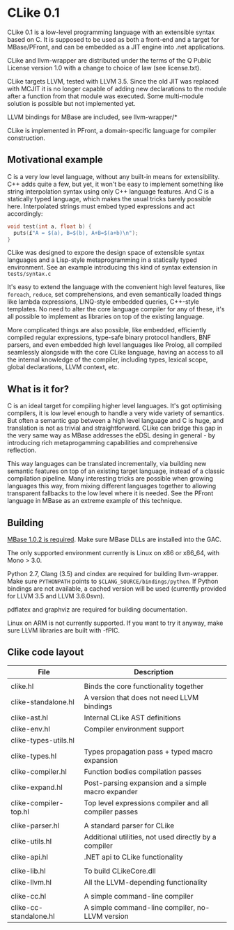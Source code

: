 # CLike 0.1

 CLike 0.1 is a low-level programming language with an extensible syntax based on C. It is supposed to be used as both a front-end and a target for MBase/PFront, and can be embedded as a JIT engine into .net applications.

 CLike and llvm-wrapper are distributed under the terms of the Q Public License version 1.0 with a change to choice of law (see license.txt).

 CLike targets LLVM, tested with LLVM 3.5. Since the old JIT was replaced with MCJIT it is no longer capable of adding new declarations to the module after a function from that module was executed. Some multi-module solution is possible but not implemented yet.

 LLVM bindings for MBase are included, see llvm-wrapper/*

 CLike is implemented in PFront, a domain-specific language for compiler construction.

## Motivational example

 C is a very low level language, without any built-in means for extensibility. C++ adds quite a few, but yet, it won't be easy to implement something like string interpolation syntax using only C++ language features. And C is a statically typed language, which makes the usual tricks barely possible here. Interpolated strings must embed typed expressions and act accordingly:

```C
void test(int a, float b) {
  puts(£"A = $(a), B=$(b), A+B=$(a+b)\n");
}
```

 CLike was designed to expore the design space of extensible syntax languages and a Lisp-style metaprogramming in a statically typed environment. See an example introducing this kind of syntax extension in `tests/syntax.c`

 It's easy to extend the language with the convenient high level features, like `foreach`, `reduce`, set comprehensions, and even semantically loaded things like lambda expressions, LINQ-style embedded queries, C++-style templates. No need to alter the core language compiler for any of these, it's all possible to implement as libraries on top of the existing language.

 More complicated things are also possible, like embedded, efficiently compiled regular expressions, type-safe binary protocol handlers, BNF parsers, and even embedded high level languages like Prolog, all compiled seamlessly alongside with the core CLike language, having an access to all the internal knowledge of the compiler, including types, lexical scope, global declarations, LLVM context, etc.

## What is it for?

 C is an ideal target for compiling higher level languages. It's got optimising compilers, it is low level enough to handle a very wide variety of semantics. But often a semantic gap between a high level language and C is huge, and translation is not as trivial and straightforward. CLike can bridge this gap in the very same way as MBase addresses the eDSL desing in general - by introducing rich metaprogamming capabilities and comprehensive reflection.

 This way languages can be translated incrementally, via building new semantic features on top of an existing target language, instead of a classic compilation pipeline. Many interesting tricks are possible when growing languages this way, from mixing different languages together to allowing transparent fallbacks to the low level where it is needed. See the PFront language in MBase as an extreme example of this technique.

## Building

 [MBase 1.0.2 is required](https://github.com/combinatorylogic/mbase). Make sure MBase DLLs are installed into the GAC.

 The only supported environment currently is Linux on x86 or x86_64,  with Mono > 3.0.

 Python 2.7, Clang (3.5) and cindex are required for building llvm-wrapper. Make sure `PYTHONPATH` points to `$CLANG_SOURCE/bindings/python`. If Python bindings are not available, a cached version will be used (currently provided for LLVM 3.5 and LLVM 3.6.0svn).

 pdflatex and graphviz are required for building documentation.

 Linux on ARM is not currently supported. If you want to try it anyway, make sure LLVM libraries are built with -fPIC.

## Clike code layout

File                   | Description
---------------------- | ------------------------------------------------
                       |
clike.hl               | Binds the core functionality together
clike-standalone.hl    | A version that does not need LLVM bindings
clike-ast.hl           | Internal CLike AST definitions
clike-env.hl           | Compiler environment support
clike-types-utils.hl   |
clike-types.hl         | Types propagation pass + typed macro expansion
clike-compiler.hl      | Function bodies compilation passes
clike-expand.hl        | Post-parsing expansion and a simple macro expander
clike-compiler-top.hl  | Top level expressions compiler and all compiler passes
                       |
clike-parser.hl        | A standard parser for CLike
clike-utils.hl         | Additional utilities, not used directly by a compiler
clike-api.hl           | .NET api to CLike functionality
                       |
clike-lib.hl           | To build CLikeCore.dll
clike-llvm.hl          | All the LLVM-depending functionality
                       |
clike-cc.hl            | A simple command-line compiler
clike-cc-standalone.hl | A simple command-line compiler, no-LLVM version


